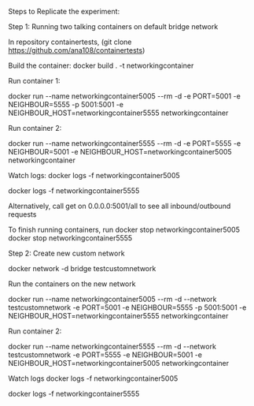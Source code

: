 Steps to Replicate the experiment:

Step 1: Running two talking containers on default bridge network

In repository containertests, (git clone https://github.com/ana108/containertests)

Build the container:
docker build . -t networkingcontainer

Run container 1:

docker run --name networkingcontainer5005 --rm -d -e PORT=5001 -e NEIGHBOUR=5555 -p 5001:5001 -e NEIGHBOUR_HOST=networkingcontainer5555 networkingcontainer

Run container 2: 

docker run --name networkingcontainer5555 --rm -d -e PORT=5555 -e NEIGHBOUR=5001 -e NEIGHBOUR_HOST=networkingcontainer5005 networkingcontainer

Watch logs: 
docker logs -f networkingcontainer5005

docker logs -f networkingcontainer5555

Alternatively, call get on
0.0.0.0:5001/all 
to see all inbound/outbound requests


To finish running containers, run
docker stop networkingcontainer5005
docker stop networkingcontainer5555

Step 2: Create new custom network

docker network -d bridge testcustomnetwork

Run the containers on the new network

docker run --name networkingcontainer5005 --rm -d --network testcustomnetwork -e PORT=5001 -e NEIGHBOUR=5555 -p 5001:5001 -e NEIGHBOUR_HOST=networkingcontainer5555 networkingcontainer

Run container 2: 

docker run --name networkingcontainer5555 --rm -d --network testcustomnetwork -e PORT=5555 -e NEIGHBOUR=5001 -e NEIGHBOUR_HOST=networkingcontainer5005 networkingcontainer

Watch logs
docker logs -f networkingcontainer5005

docker logs -f networkingcontainer5555
